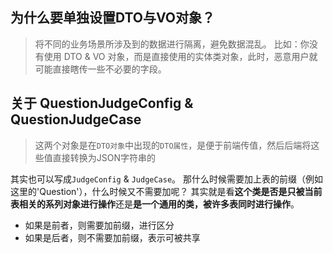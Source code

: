## 为什么要单独设置DTO与VO对象？

> 将不同的业务场景所涉及到的数据进行隔离，避免数据混乱。
> 比如：你没有使用 DTO & VO 对象，而是直接使用的实体类对象，此时，恶意用户就可能直接瞎传一些不必要的字段。

## 关于 QuestionJudgeConfig & QuestionJudgeCase

> 这两个对象是在`DTO对象`中出现的`DTO属性`，是便于前端传值，然后后端将这些值直接转换为JSON字符串的

其实也可以写成`JudgeConfig` & `JudgeCase`。
那什么时候需要加上表的前缀（例如这里的'Question'），什么时候又不需要加呢？
其实就是看**这个类是否是只被当前表相关的系列对象进行操作**还是**是一个通用的类，被许多表同时进行操作**。
- 如果是前者，则需要加前缀，进行区分
- 如果是后者，则不需要加前缀，表示可被共享

